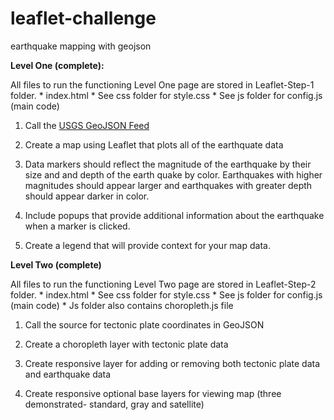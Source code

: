# leaflet-challenge

earthquake mapping with geojson

**Level One (complete):**

All files to run the functioning Level One page are stored in Leaflet-Step-1 folder. 
    * index.html 
    * See css folder for style.css
    * See js folder for config.js (main code)

1. Call the [USGS GeoJSON Feed](http://earthquake.usgs.gov/earthquakes/feed/v1.0/geojson.php) 

2. Create a map using Leaflet that plots all of the earthquate data

3. Data markers should reflect the magnitude of the earthquake by their size and and depth of the earth quake by color. Earthquakes with higher magnitudes should appear larger and earthquakes with greater depth should appear darker in color.

4. Include popups that provide additional information about the earthquake when a marker is clicked.

5. Create a legend that will provide context for your map data.

**Level Two (complete)**

All files to run the functioning Level Two page are stored in Leaflet-Step-2 folder. 
    * index.html 
    * See css folder for style.css
    * See js folder for config.js (main code)
    * Js folder also contains choropleth.js file

1. Call the source for tectonic plate coordinates in GeoJSON

2. Create a choropleth layer with tectonic plate data

3. Create responsive layer for adding or removing both tectonic plate data and earthquake data

4. Create responsive optional base layers for viewing map (three demonstrated- standard, gray and satellite)

